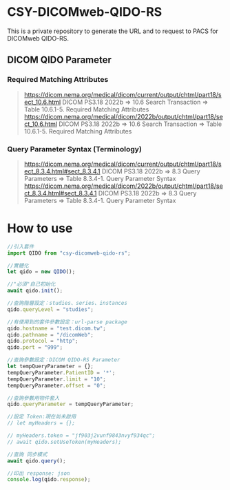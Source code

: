 # CSY-DICOMweb-QIDO-RS
This is a private repository to generate the URL and to request to PACS for DICOMweb QIDO-RS.

## DICOM QIDO Parameter
### Required Matching Attributes
> https://dicom.nema.org/medical/dicom/current/output/chtml/part18/sect_10.6.html
DICOM PS3.18 2022b => 10.6 Search Transaction => Table 10.6.1-5. Required Matching Attributes
> https://dicom.nema.org/medical/dicom/2022b/output/chtml/part18/sect_10.6.html
DICOM PS3.18 2022b => 10.6 Search Transaction => Table 10.6.1-5. Required Matching Attributes

### Query Parameter Syntax (Terminology)
> https://dicom.nema.org/medical/dicom/current/output/chtml/part18/sect_8.3.4.html#sect_8.3.4.1
DICOM PS3.18 2022b => 8.3 Query Parameters => Table 8.3.4-1. Query Parameter Syntax
> https://dicom.nema.org/medical/dicom/2022b/output/chtml/part18/sect_8.3.4.html#sect_8.3.4.1
DICOM PS3.18 2022b => 8.3 Query Parameters => Table 8.3.4-1. Query Parameter Syntax

# How to use
```javascript
//引入套件
import QIDO from "csy-dicomweb-qido-rs";

//實體化
let qido = new QIDO();

//"必須"自己初始化
await qido.init();

//查詢階層設定：studies、series、instances
qido.queryLevel = "studies";

//有使用到的套件參數設定：url-parse package
qido.hostname = "test.dicom.tw";
qido.pathname = "/dicomWeb";
qido.protocol = "http";
qido.port = "999";

//查詢參數設定：DICOM QIDO-RS Parameter
let tempQueryParameter = {};
tempQueryParameter.PatientID = '*';
tempQueryParameter.limit = "10";
tempQueryParameter.offset = "0";

//查詢參數用物件套入
qido.queryParameter = tempQueryParameter;

//設定 Token:現在尚未啟用
// let myHeaders = {};

// myHeaders.token = "jf903j2vunf9843nvyf934qc";
// await qido.setUseToken(myHeaders);

//查詢 同步模式
await qido.query();

//印出 response: json
console.log(qido.response);
```